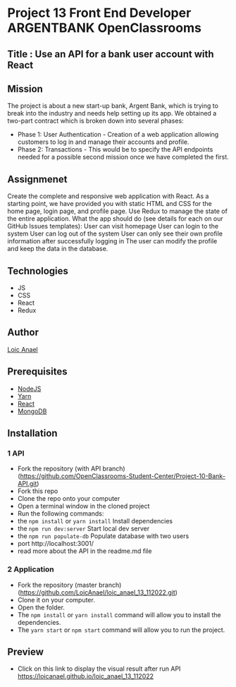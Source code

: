 # Project 13 Front End Developer ARGENTBANK OpenClassrooms

## Title : Use an API for a bank user account with React

## Mission

The project is about a new start-up bank, Argent Bank, which is trying to break into the industry and needs help setting up its app. We obtained a two-part contract which is broken down into several phases:
- Phase 1: User Authentication - Creation of a web application allowing customers to log in and manage their accounts and profile.
- Phase 2: Transactions - This would be to specify the API endpoints needed for a possible second mission once we have completed the first.

## Assignmenet

Create the complete and responsive web application with React. As a starting point, we have provided you with static HTML and CSS for the home page, login page, and profile page.
Use Redux to manage the state of the entire application.
What the app should do (see details for each on our GitHub Issues templates):
User can visit homepage
User can login to the system
User can log out of the system
User can only see their own profile information after successfully logging in
The user can modify the profile and keep the data in the database. 

## Technologies

- JS
- CSS
- React
- Redux

## Author

[Loic Anael](https://github.com/LoicAnael)

## Prerequisites

- [NodeJS](https://nodejs.org/en/)
- [Yarn](https://yarnpkg.com/)
- [React](https://reactjs.org/docs/getting-started.html)
- [MongoDB](https://www.mongodb.com/try/download/community)

## Installation

### 1 API

- Fork the repository (with API branch)(https://github.com/OpenClassrooms-Student-Center/Project-10-Bank-API.git)
- Fork this repo
- Clone the repo onto your computer
- Open a terminal window in the cloned project
- Run the following commands:
- the `npm install` or `yarn install` Install dependencies
- the `npm run dev:server` Start local dev server
- the `npm run populate-db` Populate database with two users
- port http://localhost:3001/
- read more about the API in the readme.md file

### 2 Application

- Fork the repository (master branch)(https://github.com/LoicAnael/loic_anael_13_112022.git)
- Clone it on your computer.
- Open the folder.
- The `npm install` or `yarn install` command will allow you to install the dependencies.
- The `yarn start` or `npm start` command will allow you to run the project.

## Preview

- Click on this link to display the visual result after run API https://loicanael.github.io/loic_anael_13_112022
